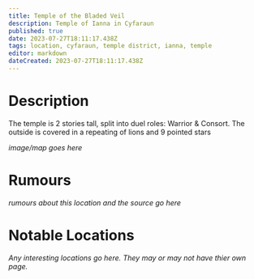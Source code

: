 ```yaml
---
title: Temple of the Bladed Veil
description: Temple of Ianna in Cyfaraun
published: true
date: 2023-07-27T18:11:17.438Z
tags: location, cyfaraun, temple district, ianna, temple
editor: markdown
dateCreated: 2023-07-27T18:11:17.438Z
---
```


# Description
The temple is 2 stories tall, split into duel roles: Warrior & Consort. The outside is covered in a repeating of lions and 9 pointed stars

*image/map goes here*

# Rumours
*rumours about this location and the source go here*

# Notable Locations
*Any interesting locations go here. They may or may not have thier own page.*